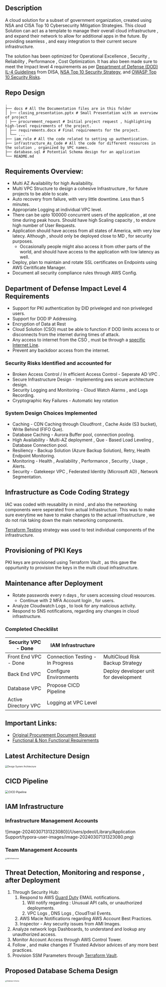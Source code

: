 ## Description

A cloud solution for a subset of government organization, created using NSA and CISA  Top 10 Cybersecurity Mitigation Strategies. This cloud Solution can act as a template to manage their overall cloud infrastructure , and expand their network to allow for additional apps in the future. By providing seamless , and easy integration to their current secure infrastructure.

The solution has been optimized for Operational Excellence , Security , Reliability , Performance , Cost Optimization. It has also been made sure to meet the Impact level 4 requirements as per [Department of  Defense (DOD) IL-4 Guidelines](./docs/DOD_IL_Requirements.pdf) from DISA, [NSA Top 10 Security Strategy](./docs/NSA_Top10_Security_Strategy), and [OWASP Top 10 Security Risks](https://owasp.org/www-project-top-ten/).

## Repo Design

```
.
├── docs # All the Documentation files are in this folder
│ ├── closing_presentation.pptx # Small Presentation with an overview of project
│ ├── procurement_request # Initial project request , highlighting high-level requirements of the project.
│ ├── requirements.docx # Final requirements for the project.
│ └── ...
├── iam_role # All the code related to setting up authentication. 
├── infrastructure_As_Code # All the code for different resources in the solution , organized by VPC names.
├── database.sql # Potential Schema design for an application
└── README.md

```

## Requirements Overview:

- Multi AZ Availability for high Availability.
- Multi VPC Structure to design a cohesive Infrastructure , for future projects to be able to scale.
- Auto recovery from failure, with very little downtime. Less than 5 minutes.
- Appropriate Logging at individual VPC level.
- There can be upto 100000 concurrent users of the application , at one time during peak hours. Should have high Scaling capacity , to endure high number of User Requests.
- Application should have access from all states of America, with very low latecy. Although , should only be deployed close to MD , for security purposes.
  - Occasionally people might also access it from other parts of the world, and should have access to the application with low latency as well.
- Deploy, plan to maintain and rotate SSL certificates on Endpoints using AWS Ceritificate Manager.
- Document all security compliance rules through AWS Config.

## Department of Defense Impact Level 4 Requirements

- Support for PKI authentication by DID priveleged and non priveleged users.
- Support for DOD IP Addressing.
- Encryption of Data at Rest
- Cloud Solution (CSO) must be able to function if DOD limits access to or disconnects from the internet during times of attack.
- Any access to internet from the CSO , must be through a <u>specific Internet Line</u>.
- Prevent any backdoor access from the internet.

### Security Risks Identified and accounted for

- Broken Access Control / In efficient Access Control - Seperate AD VPC .
- Secure Infrastructure Design - Implementing aws secure architecture design.
- Security Logging and Monitoring - Cloud Watch Alarms , and Logs Recording.
- Cryptographic Key Failures - Automatic key rotation

### System Design Choices Implemented

* Caching - CDN Caching through Cloudfront , Cache Aside (S3 bucket), Write Behind (FIFO Que).
* Database Caching - Aurora Buffer pool, connection pooling.
* High Availability - Multi-AZ deployment , Que - Based Load Leveling , Database Connection pool.
* Resiliency - Backup Solution (Azure Backup Solution), Retry, Health Endpoint Monitoring.
* Monitoring - Health , Availability , Performance , Security , Usage , Alerts.
* Security - Gatekeepr VPC , Federated Identity (Microsoft AD) , Network Segmentation.

## Infrastructure as Code Coding Strategy

IAC was coded with reusability in mind , and also the networking components were seperated from actual Infrastructure. This was to make sure everytime we have to make changes to the actual infrastructure , we do not risk taking down the main networking components. 

[Terraform Testing](https://www.hashicorp.com/blog/testing-hashicorp-terraform) strategy was used to test individual components of the infrastructure.  

## Provisioning of PKI Keys

PKI keys are provisioned using Terraform Vault , as this gave the oppurtunity to provision the keys in the multi cloud infrastructure.

## Maintenance after Deployment

- Rotate passwords every n days , for users accessing cloud resources.
  - Continue with 2 MFA Account login , for users.
- Analyze Cloudwatch Logs , to look for any malicious activity.
- Respond to SNS notifications, regarding any changes in cloud infrastructure.

### Completed Checklilst

| Security VPC - Done  | IAM Infrastructure               |                                       |
| -------------------- | -------------------------------- | ------------------------------------- |
| Front End VPC - Done | Connection Testing - In Progress | MultiCloud Risk Backup Strategy       |
| Back End VPC         | Configure Environments           | Deploy developer unit for development |
| Database VPC         | Propose CICD Pipeline            |                                       |
| Active Directory VPC | Logging at VPC Level             |                                       |

## Important Links:

- [Original Procurement Document Request](./docs/procurement_request.pdf)
- [Functional &amp; Non Functional Requirements](./docs/requirements.docx)

## Latest Architecture Design

<img src="./images/architecture.png" alt="Design System Architecture" style="zoom: 50%;" />

## CICD Pipeline

<img src="./images/cicd_pipeline.png" alt="CICD Pipeline" style="zoom: 65%;" />


## IAM Infrastructure

### Infrastructure Management Accounts

![image-20240307131323080](/Users/pdeol/Library/Application Support/typora-user-images/image-20240307131323080.png)

### Team Management Accounts

<img src="./images/IAM_Infrastructure.png" alt="IAM Infrastructure" style="zoom: 33%;" />

## Threat Detection, Monitoring and response , after Deployment

1. Through Security Hub:
   1. Respond to AWS [Guard Duty](https://aws.amazon.com/guardduty/) EMAIL notifications.
      1. Will notify regarding : Unusual API calls, or unauthorized deployments.
      2. VPC Logs , DNS Logs , CloudTrail Events.
   2. AWS Macie Notifications regarding AWS Account Best Practices.
   3. Inspector - Any security issues from AMI Images.
2. Analyze network logs Dashboards, to understand and lookup any unauthorized access.
3. Monitor Account Access through AWS Control Tower.
4. Follow , and make changes if Trusted Advisor advices of any more best practices.
5. Provision SSM Parameters through [Terraform Vault](https://registry.terraform.io/providers/hashicorp/vault/latest/docs).

## Proposed Database Schema Design

<img src="./docs/ER_Diagram.png" alt="Database Schema" style="zoom: 33%;" />
